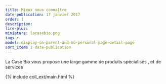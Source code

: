 ```yaml
---
title: Mieux nous connaître
date-publication: 17 janvier 2017
order: 1
description: 
lire-plus:
miniature: lacasebio.png
tags : 
model: display-on-parent-and-no-personal-page-detail-page
sort_items : date-publication
---
```


<!-- ******************************** -->
<!-- **** intro rayon **** -->

La Case Bio vous propose une large gamme de produits spécialisés , et de services

<!-- **** fin intro rayon ********* -->
<!-- ****************************** -->
<!--fin-excerpt-->

{% include coll_ext/main.html %}

